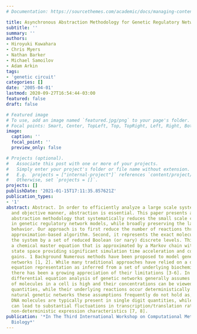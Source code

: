 ```yaml
---
# Documentation: https://sourcethemes.com/academic/docs/managing-content/

title: Asynchronous Abstraction Methodology for Genetic Regulatory Networks
subtitle: ''
summary: ''
authors:
- Hiroyuki Kuwahara
- Chris Myers
- Nathan Barker
- Michael Samoilov
- Adam Arkin
tags:
- 'genetic circuit'
categories: []
date: '2005-04-01'
lastmod: 2020-09-27T16:54:44-03:00
featured: false
draft: false

# Featured image
# To use, add an image named `featured.jpg/png` to your page's folder.
# Focal points: Smart, Center, TopLeft, Top, TopRight, Left, Right, BottomLeft, Bottom, BottomRight.
image:
  caption: ''
  focal_point: ''
  preview_only: false

# Projects (optional).
#   Associate this post with one or more of your projects.
#   Simply enter your project's folder or file name without extension.
#   E.g. `projects = ["internal-project"]` references `content/project/deep-learning/index.md`.
#   Otherwise, set `projects = []`.
projects: []
publishDate: '2021-01-15T17:11:35.857621Z'
publication_types:
- '1'
abstract: Abstract. In order to efficiently analyze a large scale system in an automated
  and objective manner, abstraction is essential. This paper presents an automated
  abstraction methodology that systematically reduces the small scale complexity found
  in genetic regulatory network models, while broadly preserving the large scale system
  behavior. Our approach is to first reduce the number of reactions through a quasisteady-state
  approximation-based algorithm. Second, it represents the exact molecular state of
  the system by a set of reduced Boolean (or nary) discrete levels. This results in
  a chemical master equation that is approximated by a Markov chain with a much smaller
  state space providing significant simulation time acceleration and computability
  gains. 1 Background Numerous methods have been proposed to model genetic regulatory
  networks [1, 2]. While many traditional approaches have relied on a differential
  equation representation as inferred from a set of underlying biochemical reactions,
  there has been a growing appreciation of their limitations [3-6]. In particular,
  differential equation analysis of genetic networks generally assumes that the number
  of molecules in a cell is high and their concentrations can be viewed as continuous
  quantities, while their underlying reactions occur deterministically. However, in
  natural genetic networks these assumptions frequently do not hold as, for example,
  DNA molecules are typically present in single digit quantities, while some promoters
  can lead to substantial fluctuations in transcription/translation rates and essentially
  non-deterministic expression characteristics [7, 8].
publication: '*In The Third International Workshop on Computational Methods in Systems
  Biology*'
---
```

